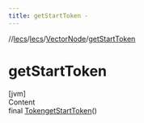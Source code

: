 ```yaml
---
title: getStartToken -
---
```

//[lecs](../../index.md)/[lecs](../index.md)/[VectorNode](index.md)/[getStartToken](get-start-token.md)



# getStartToken  
[jvm]  
Content  
final [Token](../-token/index.md)[getStartToken](get-start-token.md)()  
  



